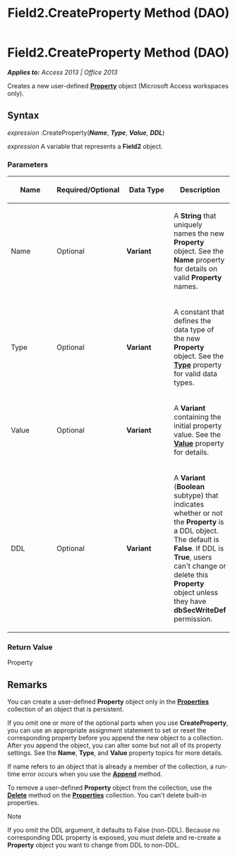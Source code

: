 ﻿---
title: Field2.CreateProperty Method (DAO)
TOCTitle: CreateProperty Method
ms:assetid: bdbd6bec-216f-138e-78df-9c3221692aa4
ms:mtpsurl: https://msdn.microsoft.com/en-us/library/Ff822737(v=office.15)
ms:contentKeyID: 48547446
ms.date: 09/18/2015
mtps_version: v=office.15
---

# Field2.CreateProperty Method (DAO)


_**Applies to:** Access 2013 | Office 2013_

Creates a new user-defined **[Property](property-object-dao.md)** object (Microsoft Access workspaces only).

## Syntax

*expression* .CreateProperty(***Name***, ***Type***, ***Value***, ***DDL***)

*expression* A variable that represents a **Field2** object.

### Parameters

<table>
<colgroup>
<col style="width: 25%" />
<col style="width: 25%" />
<col style="width: 25%" />
<col style="width: 25%" />
</colgroup>
<thead>
<tr class="header">
<th><p>Name</p></th>
<th><p>Required/Optional</p></th>
<th><p>Data Type</p></th>
<th><p>Description</p></th>
</tr>
</thead>
<tbody>
<tr class="odd">
<td><p>Name</p></td>
<td><p>Optional</p></td>
<td><p><strong>Variant</strong></p></td>
<td><p>A <strong>String</strong> that uniquely names the new <strong>Property</strong> object. See the <strong>Name</strong> property for details on valid <strong>Property</strong> names.</p></td>
</tr>
<tr class="even">
<td><p>Type</p></td>
<td><p>Optional</p></td>
<td><p><strong>Variant</strong></p></td>
<td><p>A constant that defines the data type of the new <strong>Property</strong> object. See the <strong><a href="field-type-property-dao.md">Type</a></strong> property for valid data types.</p></td>
</tr>
<tr class="odd">
<td><p>Value</p></td>
<td><p>Optional</p></td>
<td><p><strong>Variant</strong></p></td>
<td><p>A <strong>Variant</strong> containing the initial property value. See the <strong><a href="field-value-property-dao.md">Value</a></strong> property for details.</p></td>
</tr>
<tr class="even">
<td><p>DDL</p></td>
<td><p>Optional</p></td>
<td><p><strong>Variant</strong></p></td>
<td><p>A <strong>Variant</strong> (<strong>Boolean</strong> subtype) that indicates whether or not the <strong>Property</strong> is a DDL object. The default is <strong>False</strong>. If DDL is <strong>True</strong>, users can't change or delete this <strong>Property</strong> object unless they have <strong>dbSecWriteDef</strong> permission.</p></td>
</tr>
</tbody>
</table>


### Return Value

Property

## Remarks

You can create a user-defined **Property** object only in the **[Properties](properties-collection-dao.md)** collection of an object that is persistent.

If you omit one or more of the optional parts when you use **CreateProperty**, you can use an appropriate assignment statement to set or reset the corresponding property before you append the new object to a collection. After you append the object, you can alter some but not all of its property settings. See the **Name**, **Type**, and **Value** property topics for more details.

If name refers to an object that is already a member of the collection, a run-time error occurs when you use the **[Append](fields-append-method-dao.md)** method.

To remove a user-defined **Property** object from the collection, use the **[Delete](fields-delete-method-dao.md)** method on the **[Properties](properties-collection-dao.md)** collection. You can't delete built-in properties.


> [!NOTE]
> <P>If you omit the DDL argument, it defaults to False (non-DDL). Because no corresponding DDL property is exposed, you must delete and re-create a <STRONG>Property</STRONG> object you want to change from DDL to non-DDL.</P>


